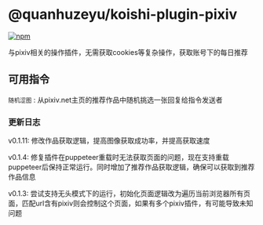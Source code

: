 # @quanhuzeyu/koishi-plugin-pixiv

[![npm](https://img.shields.io/npm/v/@quanhuzeyu/koishi-plugin-pixiv?style=flat-square)](https://www.npmjs.com/package/@quanhuzeyu/koishi-plugin-pixiv)

与pixiv相关的操作插件，无需获取cookies等复杂操作，获取账号下的每日推荐

## 可用指令

`随机涩图` : 从pixiv.net主页的推荐作品中随机挑选一张回复给指令发送者

### 更新日志

v0.1.11: 修改作品获取逻辑，提高图像获取成功率，并提高获取速度

v0.1.4: 修复插件在puppeteer重载时无法获取页面的问题，现在支持重载puppeteer后保持正常运行。同时增加了推荐作品获取逻辑，确保可以获取到推荐作品信息

v0.1.3: 尝试支持无头模式下的运行，初始化页面逻辑改为遍历当前浏览器所有页面，匹配url含有pixiv则会控制这个页面，如果有多个pixiv插件，有可能导致未知问题
